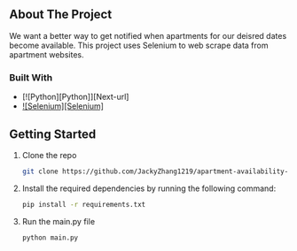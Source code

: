 <!-- ABOUT THE PROJECT -->
## About The Project

We want a better way to get notified when apartments for our deisred dates become available. This project uses Selenium to web scrape data from apartment websites.

### Built With

* [![Python][Python]][Next-url]
* [![Selenium][Selenium]][Selenium-url]

<!-- GETTING STARTED -->
## Getting Started

1. Clone the repo
   ```sh
   git clone https://github.com/JackyZhang1219/apartment-availability-tracker
   ```
2. Install the required dependencies by running the following command:
   ```sh
   pip install -r requirements.txt
   ```
3. Run the main.py file
   ```sh
   python main.py
   ```

<!-- MARKDOWN LINKS & IMAGES -->
<!-- https://www.markdownguide.org/basic-syntax/#reference-style-links -->
[Python-url]: https://www.python.org
[Selenium-url]: https://www.selenium.dev/documentation/webdriver/